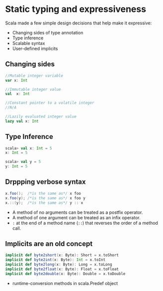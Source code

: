 # Static typing and expressiveness

Scala made a few simple design decisions that help make it expressive:
- Changing sides of type annotation
- Type inference
- Scalable syntax
- User-defined implicits

## Changing sides
```scala
//Mutable integer variable
var x: Int

//Immutable integer value
val  x: Int

//Constant pointer to a volatile integer
//N/A

//Lazily evaluated integer value
lazy val x: Int
```

## Type Inference
```scala
scala> val x: Int = 5
x: Int = 5

scala> val y = 5
y: Int = 5
```

## Drppping verbose syntax
```scala
x.foo();  /*is the same as*/ x foo
x.foo(y); /*is the same as*/ x foo y
x.::(y);  /*is the same as*/ y :: x
```
- A method of no arguments can be treated as a postfix operator.
- A method of one argument can be treated as an infix operator.
- ```:``` at the end of a method name (```::```) that reverses the order of a method call. 

## Implicits are an old concept
```scala
implicit def byte2short(x: Byte): Short = x.toShort
implicit def byte2int(x: Byte): Int = x.toInt
implicit def byte2long(x: Byte): Long = x.toLong
implicit def byte2float(x: Byte): Float = x.toFloat
implicit def byte2double(x: Byte): Double = x.toDouble
```
- runtime-conversion methods in scala.Predef object
